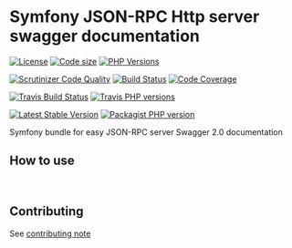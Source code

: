 # Symfony JSON-RPC Http server swagger documentation

[![License](https://img.shields.io/github/license/yoanm/symfony-jsonrpc-http-server-swagger-doc.svg)](https://github.com/yoanm/symfony-jsonrpc-http-server-swagger-doc) [![Code size](https://img.shields.io/github/languages/code-size/yoanm/symfony-jsonrpc-http-server-swagger-doc.svg)](https://github.com/yoanm/symfony-jsonrpc-http-server-swagger-doc) [![PHP Versions](https://img.shields.io/badge/php-7.0%20%2F%207.1%20%2F%207.2-8892BF.svg)](https://php.net/)

[![Scrutinizer Code Quality](https://scrutinizer-ci.com/g/yoanm/symfony-jsonrpc-http-server-swagger-doc/badges/quality-score.png?b=master)](https://scrutinizer-ci.com/g/yoanm/symfony-jsonrpc-http-server-swagger-doc/?branch=master) [![Build Status](https://scrutinizer-ci.com/g/yoanm/symfony-jsonrpc-http-server-swagger-doc/badges/build.png?b=master)](https://scrutinizer-ci.com/g/yoanm/symfony-jsonrpc-http-server-swagger-doc/build-status/master) [![Code Coverage](https://scrutinizer-ci.com/g/yoanm/symfony-jsonrpc-http-server-swagger-doc/badges/coverage.png?b=master)](https://scrutinizer-ci.com/g/yoanm/symfony-jsonrpc-http-server-swagger-doc/?branch=master)

[![Travis Build Status](https://img.shields.io/travis/yoanm/symfony-jsonrpc-http-server-swagger-doc/master.svg?label=travis)](https://travis-ci.org/yoanm/symfony-jsonrpc-http-server-swagger-doc) [![Travis PHP versions](https://img.shields.io/travis/php-v/yoanm/symfony-jsonrpc-http-server-swagger-doc.svg)](https://travis-ci.org/yoanm/symfony-jsonrpc-http-server-swagger-doc)

[![Latest Stable Version](https://img.shields.io/packagist/v/yoanm/symfony-jsonrpc-http-server-swagger-doc.svg)](https://packagist.org/packages/yoanm/symfony-jsonrpc-http-server-swagger-doc) [![Packagist PHP version](https://img.shields.io/packagist/php-v/yoanm/symfony-jsonrpc-http-server-swagger-doc.svg)](https://packagist.org/packages/yoanm/symfony-jsonrpc-http-server-swagger-doc)

Symfony bundle for easy JSON-RPC server Swagger 2.0 documentation

## How to use

   

## Contributing
See [contributing note](./CONTRIBUTING.md)
